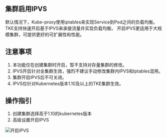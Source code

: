 ## 集群启用IPVS
默认情况下，Kube-proxy使用iptables来实现Service到Pod之间的负载均衡。
TKE支持快速开启基于IPVS来承接流量并实现负载均衡。
开启IPVS更适用于大规模集群，可提供更好的可扩展性和性能。

## 注意事项
1. 本功能仅在创建集群时开启，暂不支持对存量集群的修改。
2. IPVS开启针对全集群生效，强烈不建议手动修改集群内IPVS和Iptables混用。
3. 集群开启IPVS后不可关闭。
4. IPVS仅针对Kubernetes版本1.10及以上的TKE集群生效。

## 操作指引
1. 创建集群选择高于1.10的kubernetes版本
2. 高级设置开启IPVS

![开启IPVS][ipvs]

[ipvs]:https://main.qcloudimg.com/raw/a1a6de3e6f1054df1d0fb044093fd1cc.png
